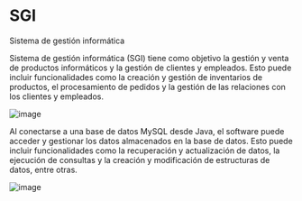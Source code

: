 # SGI
Sistema de gestión informática

Sistema de gestión informática (SGI) tiene como objetivo la gestión y venta de productos informáticos y la gestión de clientes y empleados. Esto puede incluir funcionalidades como la creación y gestión de inventarios de productos, el procesamiento de pedidos y la gestión de las relaciones con los clientes y empleados.


![image](https://user-images.githubusercontent.com/89231768/208037525-245c8bc0-3544-41f0-a3a9-cca90148868c.png)


Al conectarse a una base de datos MySQL desde Java, el software puede acceder y gestionar los datos almacenados en la base de datos. Esto puede incluir funcionalidades como la recuperación y actualización de datos, la ejecución de consultas y la creación y modificación de estructuras de datos, entre otras.

![image](https://user-images.githubusercontent.com/89231768/208038596-d97b9a52-1cf4-43e1-a896-c33c171ea6a5.png)
